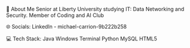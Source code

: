 💫 About Me
Senior at Liberty University studying IT: Data Networking and Security.
Member of Coding and AI Club

🌐 Socials: LinkedIn - michael-carrion-9b222b258

💻 Tech Stack:
Java Windows Terminal Python MySQL HTML5
